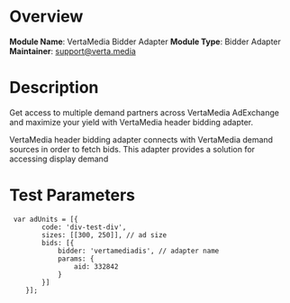 # Overview

**Module Name**: VertaMedia Bidder Adapter
**Module Type**: Bidder Adapter
**Maintainer**: support@verta.media

# Description

Get access to multiple demand partners across VertaMedia AdExchange and maximize your yield with VertaMedia header bidding adapter.

VertaMedia header bidding adapter connects with VertaMedia demand sources in order to fetch bids.
This adapter provides a solution for accessing display demand


# Test Parameters
```
 var adUnits = [{
        code: 'div-test-div',
        sizes: [[300, 250]], // ad size
        bids: [{
            bidder: 'vertamediadis', // adapter name
            params: {
                aid: 332842
            }
        }]
    }];
```
